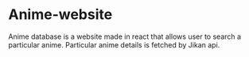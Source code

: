 # Anime-website
Anime database is a website made in react that allows user to search a particular anime. Particular anime details is fetched by Jikan api. 
